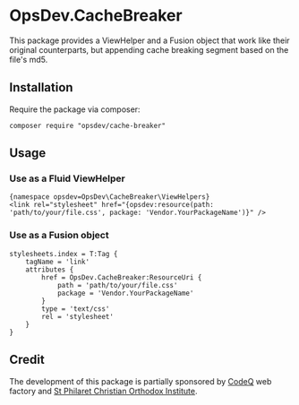 OpsDev.CacheBreaker
==================

This package provides a ViewHelper and a Fusion object that work like their original counterparts, but appending cache breaking segment based on the file's md5.

Installation
------------

Require the package via composer:

```
composer require "opsdev/cache-breaker"
```


Usage
-----

### Use as a Fluid ViewHelper

```
{namespace opsdev=OpsDev\CacheBreaker\ViewHelpers}
<link rel="stylesheet" href="{opsdev:resource(path: 'path/to/your/file.css', package: 'Vendor.YourPackageName')}" />
```

### Use as a Fusion object

```
stylesheets.index = T:Tag {
    tagName = 'link'
    attributes {
        href = OpsDev.CacheBreaker:ResourceUri {
            path = 'path/to/your/file.css'
            package = 'Vendor.YourPackageName'
        }
        type = 'text/css'
        rel = 'stylesheet'
    }
}
```

Credit
------

The development of this package is partially sponsored by [CodeQ](http://codeq.at) web factory and [St Philaret Christian Orthodox Institute](http://psmb.github.io/).
